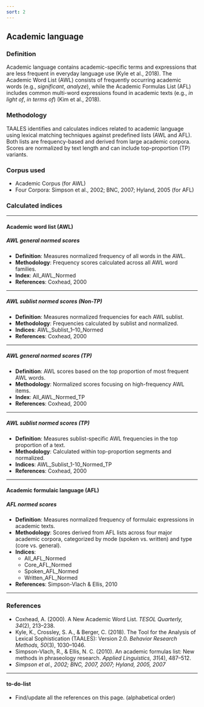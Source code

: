 ```yaml
---
sort: 2
---
```


## Academic language

### Definition
Academic language contains academic-specific terms and expressions that are less frequent in everyday language use (Kyle et al., 2018). The Academic Word List (AWL) consists of frequently occurring academic words (e.g., *significant*, *analyze*), while the Academic Formulas List (AFL) includes common multi-word expressions found in academic texts (e.g., *in light of*, *in terms of*) (Kim et al., 2018).

### Methodology
TAALES identifies and calculates indices related to academic language using lexical matching techniques against predefined lists (AWL and AFL). Both lists are frequency-based and derived from large academic corpora. Scores are normalized by text length and can include top-proportion (TP) variants.

### Corpus used
- Academic Corpus (for AWL)
- Four Corpora: Simpson et al., 2002; BNC, 2007; Hyland, 2005 (for AFL)

### Calculated indices

---

#### Academic word list (AWL)

##### AWL general normed scores
- **Definition**: Measures normalized frequency of all words in the AWL.
- **Methodology**: Frequency scores calculated across all AWL word families.
- **Index**: All_AWL_Normed
- **References**: Coxhead, 2000

---

##### AWL sublist normed scores (Non-TP)
- **Definition**: Measures normalized frequencies for each AWL sublist.
- **Methodology**: Frequencies calculated by sublist and normalized.
- **Indices**: AWL_Sublist_1–10_Normed
- **References**: Coxhead, 2000

---

##### AWL general normed scores (TP)
- **Definition**: AWL scores based on the top proportion of most frequent AWL words.
- **Methodology**: Normalized scores focusing on high-frequency AWL items.
- **Index**: All_AWL_Normed_TP
- **References**: Coxhead, 2000

---

##### AWL sublist normed scores (TP)
- **Definition**: Measures sublist-specific AWL frequencies in the top proportion of a text.
- **Methodology**: Calculated within top-proportion segments and normalized.
- **Indices**: AWL_Sublist_1-10_Normed_TP
- **References**: Coxhead, 2000

---

#### Academic formulaic language (AFL)

##### AFL normed scores
- **Definition**: Measures normalized frequency of formulaic expressions in academic texts.
- **Methodology**: Scores derived from AFL lists across four major academic corpora, categorized by mode (spoken vs. written) and type (core vs. general).
- **Indices**: 
  - All_AFL_Normed
  - Core_AFL_Normed
  - Spoken_AFL_Normed
  - Written_AFL_Normed
- **References**: Simpson-Vlach & Ellis, 2010

---

### References
- Coxhead, A. (2000). A New Academic Word List. *TESOL Quarterly, 34*(2), 213–238.   
- Kyle, K., Crossley, S. A., & Berger, C. (2018). The Tool for the Analysis of Lexical Sophistication (TAALES): Version 2.0. *Behavior Research Methods, 50*(3), 1030–1046.  
- Simpson-Vlach, R., & Ellis, N. C. (2010). An academic formulas list: New methods in phraseology research. *Applied Linguistics, 31*(4), 487–512.
- *Simpson et al., 2002; BNC, 2007, 2007; Hyland, 2005, 2007*

---

#### to-do-list
- Find/update all the references on this page. (alphabetical order)